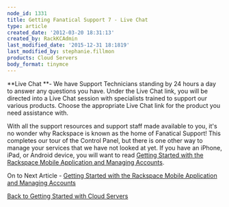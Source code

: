 ```yaml
---
node_id: 1331
title: Getting Fanatical Support 7 - Live Chat
type: article
created_date: '2012-03-20 18:31:13'
created_by: RackKCAdmin
last_modified_date: '2015-12-31 18:1819'
last_modified_by: stephanie.fillmon
products: Cloud Servers
body_format: tinymce
---
```


**Live Chat **- We have Support Technicians standing by 24 hours a day
to answer any questions you have.  Under the Live Chat link, you will be
directed into a Live Chat session with specialists trained to support
our various products.  Choose the appropriate Live Chat link for the
product you need assistance with.

With all the support resources and support staff made available to you,
it's no wonder why Rackspace is known as the home of Fanatical Support!
 This completes our tour of the Control Panel, but there is one other
way to manage your services that we have not looked at yet.  If you have
an iPhone, iPad, or Android device, you will want to read [Getting
Started with the Rackspace Mobile Application and Managing
Accounts](http://www.rackspace.com/knowledge_center/article/getting-started-with-the-rackspace-mobile-application-and-managing-accounts).

 

On to Next Article - [Getting Started with the Rackspace Mobile
Application and Managing
Accounts](http://www.rackspace.com/knowledge_center/article/getting-started-with-the-rackspace-mobile-application-and-managing-accounts)

[Back to Getting Started with Cloud
Servers](http://www.rackspace.com/knowledge_center/article/getting-started-with-cloud-servers-0)

